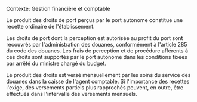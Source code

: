Contexte: Gestion financière et comptable

Le produit des droits de port perçus par le port autonome constitue une recette ordinaire de l'établissement.

Les droits de port dont la perception est autorisée au profit du port sont recouvrés par l'administration des douanes, conformément à l'article 285 du code des douanes. Les frais de perception et de procédure afférents à ces droits sont supportés par le port autonome dans les conditions fixées par arrêté du ministre chargé du budget.

Le produit des droits est versé mensuellement par les soins du service des douanes dans la caisse de l'agent comptable. Si l'importance des recettes l'exige, des versements partiels plus rapprochés peuvent, en outre, être effectués dans l'intervalle des versements mensuels.